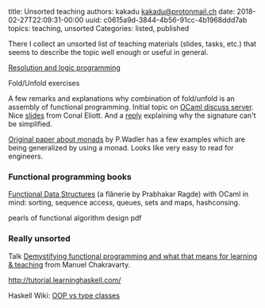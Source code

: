 title: Unsorted teaching
authors: kakadu <kakadu@protonmail.ch>
date: 2018-02-27T22:09:31-00:00
uuid: c0615a9d-3844-4b56-91cc-4b1968ddd7ab
topics: teaching, unsorted
Categories: listed, published

There I collect an unsorted list of teaching materials (slides, tasks, etc.) that seems to describe the topic well enough or useful in general.

[Resolution and logic programming](http://www.comp.nus.edu.sg/~cs3234/cs3234-lec05.pdf)

Fold/Unfold exercises

A few remarks and explanations why combination of fold/unfold is an assembly of functional programming. Initial topic on 
[OCaml discuss server](https://discuss.ocaml.org/t/how-to-unfold-unfold-what-is-a-good-source/). Nice 
[slides](http://conal.net/talks/folds-and-unfolds.pdf) from Conal Eliott. And a [reply](https://discuss.ocaml.org/t/how-to-unfold-unfold-what-is-a-good-source/2039/7) explaining why the signature can't be 
simplified.

[Original paper about monads](http://homepages.inf.ed.ac.uk/wadler/papers/marktoberdorf/baastad.pdf) by P.Wadler has a few examples which are being generalized by using a monad. Looks like very easy to read for engineers.
 
### Functional programming books

[Functional Data Structures](https://cs.uwaterloo.ca/~plragde/flaneries/FDS/index.html) (a flânerie by Prabhakar Ragde)
with OCaml in mind: sorting, sequence access, queues, sets and maps, hashconsing.

pearls of functional algorithm design pdf


### Really unsorted

Talk [Demystifying functional programming and what that means for learning & teaching](http://nights.yowconference.com.au/archive-2018/yow-night-2018-sydney-manuel-chakravarty-mar-6/) from Manuel Chakravarty.

http://tutorial.learninghaskell.com/

Haskell Wiki: [OOP vs type classes](https://wiki.haskell.org/OOP_vs_type_classes)


